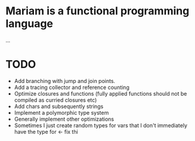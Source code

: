 # Mariam is a functional programming language 
...
# TODO
- Add branching with jump and join points.
- Add a tracing collector and reference counting
- Optimize closures and functions (fully applied functions should not be compiled as curried closures etc)
- Add chars and subsequently strings
- Implement a polymorphic type system
- Generally implement other optimizations
- Sometimes I just create random types for vars that I don't immediately have the type for <- fix thi
